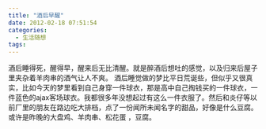 ```yaml
---
title: "酒后早醒"
date: 2012-02-18 07:51:54
categories:
  - 生活随想
tags:
---
```


酒后睡得死，醒得早，醒来后无比清醒。就是醉酒后想吐的感觉，以及归来后屋子里夹杂着羊肉串的酒气让人不爽。 酒后睡觉做的梦比平日荒诞些，但似乎又很真实，比如今天的梦里看到自己身穿一件球衣，那是高中自己掏钱买的一件球衣，一件蓝色的ajax客场球衣。我都很多年没想起过有这么一件衣服了。然后和炎仔等以前厂里的朋友在路边吃大排档，点了一份闻所未闻名字的甜品，好像是什么豆腐。或许是昨晚的大盘鸡、羊肉串、松花蛋 ，豆腐。